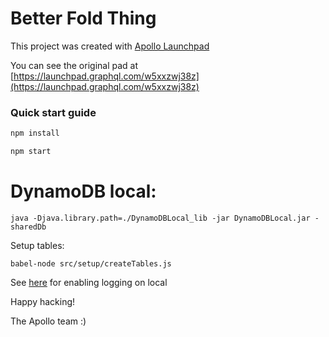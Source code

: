 # Better Fold Thing



This project was created with [Apollo Launchpad](https://launchpad.graphql.com)

You can see the original pad at [https://launchpad.graphql.com/w5xxzwj38z](https://launchpad.graphql.com/w5xxzwj38z)

### Quick start guide

```bash
npm install

npm start
```


# DynamoDB local:

```
java -Djava.library.path=./DynamoDBLocal_lib -jar DynamoDBLocal.jar -sharedDb
```
Setup tables:
```
babel-node src/setup/createTables.js
```

See [here](https://stackoverflow.com/questions/45842363/dynamodb-updateitem-ignore-null-values-in-expressionattributevalues) for enabling logging on local

Happy hacking!

The Apollo team :)
